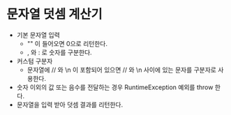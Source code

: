 # 문자열 덧셈 계산기

* 기본 문자열 입력
    * "" 이 들어오면 0으로 리턴한다. 
    * , 와 : 로 숫자를 구분한다.
* 커스텀 구분자 
    * 문자열에 // 와 \n 이 포함되어 있으면 // 와 \n 사이에 있는 문자를 구분자로 사용한다. 
* 숫자 이외의 값 또는 음수를 전달하는 경우 RuntimeException 예외를 throw 한다.
* 문자열을 입력 받아 덧셈 결과를 리턴한다.
